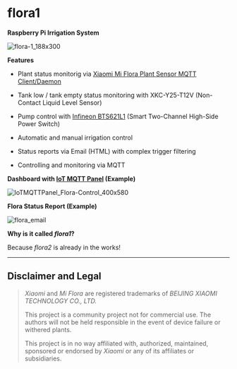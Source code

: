 # flora1
**Raspberry Pi Irrigation System**

![flora-1_188x300](https://user-images.githubusercontent.com/83612361/120393655-9590ad80-c332-11eb-8bba-2d2cbcf6389f.jpg)


**Features**
* Plant status monitorig via [Xiaomi Mi Flora Plant Sensor MQTT Client/Daemon](https://github.com/ThomDietrich/miflora-mqtt-daemon)
* Tank low / tank empty status monitoring with XKC-Y25-T12V (Non-Contact Liquid Level Sensor)
* Pump control with [Infineon BTS621L1](https://www.infineon.com/cms/en/product/power/smart-low-side-high-side-switches/high-side-switches/classic-profet-12v-automotive-smart-high-side-switch/bts621l1-e3128a/) (Smart Two-Channel High-Side Power Switch)
* Automatic and manual irrigation control
* Status reports via Email (HTML) with complex trigger filtering

* Controlling and monitoring via MQTT 


**Dashboard with [IoT MQTT Panel](https://snrlab.in/iot/iot-mqtt-panel-user-guide) (Example)**

![IoTMQTTPanel_Flora-Control_400x580](https://user-images.githubusercontent.com/83612361/120223811-7adf0b80-c242-11eb-98a7-2d18f1335ca9.png)

**Flora Status Report (Example)**

![flora_email](https://user-images.githubusercontent.com/83612361/120225128-f5108f80-c244-11eb-9133-0f7b753c0b68.png)

**Why is it called _flora1_?**

Because _flora2_ is already in the works!

----

## Disclaimer and Legal

> *Xiaomi* and *Mi Flora* are registered trademarks of *BEIJING XIAOMI TECHNOLOGY CO., LTD.*
>
> This project is a community project not for commercial use.
> The authors will not be held responsible in the event of device failure or withered plants.
>
> This project is in no way affiliated with, authorized, maintained, sponsored or endorsed by *Xiaomi* or any of its affiliates or subsidiaries.

